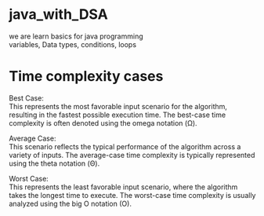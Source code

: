 # java_with_DSA
we are learn basics for java programming  
variables, Data types, conditions, loops  

# Time complexity cases  
Best Case:  
This represents the most favorable input scenario for the algorithm, resulting in the fastest possible execution time. The best-case time  complexity is often denoted using the omega notation (Ω).     

Average Case:   
This scenario reflects the typical performance of the algorithm across a variety of inputs. The average-case time complexity is typically represented using the theta notation (Θ).     

Worst Case:  
This represents the least favorable input scenario, where the algorithm takes the longest time to execute. The worst-case time complexity is usually analyzed using the big O notation (O).  